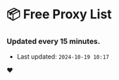 # :package: Free Proxy List
### Updated every 15 minutes.

- Last updated: `2024-10-19 10:17`

:heart:
